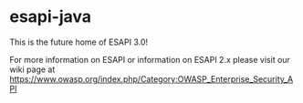 esapi-java
==========

This is the future home of ESAPI 3.0!

For more information on ESAPI or information on ESAPI 2.x please visit our wiki page at https://www.owasp.org/index.php/Category:OWASP_Enterprise_Security_API
